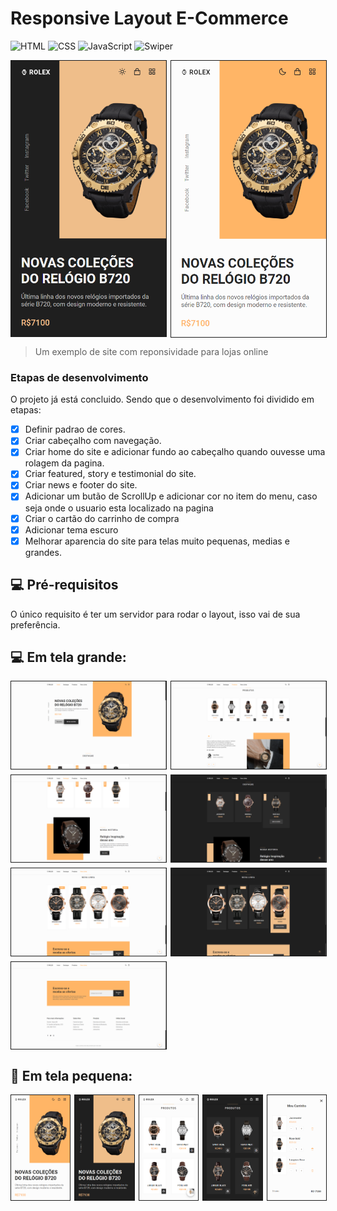 # Responsive Layout E-Commerce

<!---Esses são exemplos. Veja https://shields.io para outras pessoas ou para personalizar este conjunto de escudos. Você pode querer incluir dependências, status do projeto e informações de licença aqui--->

![HTML](https://img.shields.io/badge/HTML-239120?style=for-the-badge&logo=html5&logoColor=black&color=red)
![CSS](https://img.shields.io/badge/CSS-239120?&style=for-the-badge&logo=css3&logoColor=black&color=blue)
![JavaScript](https://img.shields.io/badge/JavaScript-F7DF1E?style=for-the-badge&logo=javascript&logoColor=black)
![Swiper](https://img.shields.io/static/v1?label=&message=Swiper&style=for-the-badge&color=black)

<div style='display: grid; grid-template-columns: repeat(2, 1fr); column-gap: 0.5rem; row-gap: 0.5rem'>
    <img border='1' src="./.github/dark-home-responsive.png" alt="Home telas pequenas no tema escuro">
    <img border='1' src="./.github/home-responsive.png" alt="Home telas pequenas">
</div>

>  Um exemplo de site com reponsividade para lojas online
### Etapas de desenvolvimento

O projeto já está concluido. Sendo que o desenvolvimento foi dividido em etapas: 

- [x] Definir padrao de cores.
- [x] Criar cabeçalho com navegação.
- [x] Criar home do site e adicionar fundo ao cabeçalho quando ouvesse uma rolagem da pagina.
- [x] Criar featured, story e testimonial do site.
- [x] Criar news e footer do site.
- [x] Adicionar um butão de ScrollUp e adicionar cor no item do menu, caso seja onde o usuario esta localizado na pagina
- [x] Criar o cartão do carrinho de compra
- [x] Adicionar tema escuro
- [x] Melhorar aparencia do site para telas muito pequenas, medias e grandes.

## 💻 Pré-requisitos

O único requisito é ter um servidor para rodar o layout, isso vai de sua preferência.

## 💻 Em tela grande:

<div style='display: grid; grid-template-columns: repeat(2, 1fr); column-gap: 0.5rem; row-gap: 0.5rem'>
    <img border='1' src="./.github/home.png" alt="Home telas pequenas">
    <img border='1' src="./.github/produtos.png" alt="Home telas pequenas">
    <img border='1' src="./.github/destaque.png" alt="Home telas pequenas">
    <img border='1' src="./.github/dark-destaque.png" alt="Home telas pequenas">
    <img border='1' src="./.github/nova-linha.png" alt="Home telas pequenas">
    <img border='1' src="./.github/dark-nova-linha.png" alt="Home telas pequenas">
    <img border='1' src="./.github/footer.png" alt="Home telas pequenas">
</div>

## 📱 Em tela pequena:

<div style='display: grid; grid-template-columns: repeat(5, 1fr); column-gap: 0.5rem; row-gap: 0.5rem'>
    <img border='1' src="./.github/home-responsive.png" alt="Home telas pequenas">
    <img border='1' src="./.github/dark-home-responsive.png" alt="Home telas pequenas">
    <img border='1' src="./.github/produtos-responsive.png" alt="Home telas pequenas">
    <img border='1' src="./.github/dark-produtos-responsive.png" alt="Home telas pequenas">
    <img border='1' src="./.github/meu-carrinho-responsive.png" alt="Home telas pequenas">
</div>
